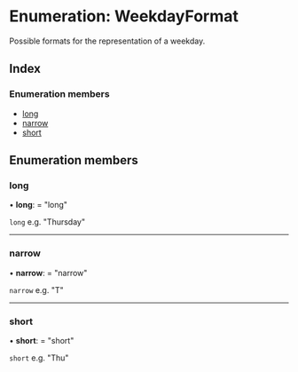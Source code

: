 
# Enumeration: WeekdayFormat

Possible formats for the representation of a weekday.

## Index

### Enumeration members

* [long](_types_.weekdayformat.md#long)
* [narrow](_types_.weekdayformat.md#narrow)
* [short](_types_.weekdayformat.md#short)

## Enumeration members

###  long

• **long**: = "long"

`long` e.g. "Thursday"

___

###  narrow

• **narrow**: = "narrow"

`narrow` e.g. "T"

___

###  short

• **short**: = "short"

`short` e.g. "Thu"
